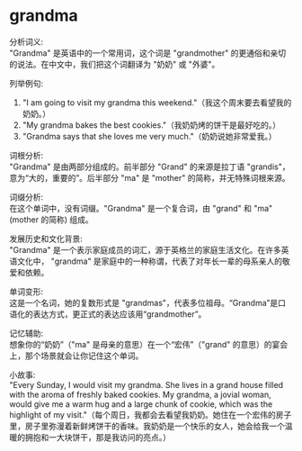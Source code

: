 # grandma

分析词义:  
"Grandma" 是英语中的一个常用词，这个词是 "grandmother" 的更通俗和亲切的说法。在中文中，我们把这个词翻译为 "奶奶" 或 "外婆"。

  

列举例句:

  

1.  "I am going to visit my grandma this weekend."（我这个周末要去看望我的奶奶。）
2.  "My grandma bakes the best cookies."（我奶奶烤的饼干是最好吃的。）
3.  "Grandma says that she loves me very much."（奶奶说她非常爱我。）

  

词根分析:  
"Grandma" 是由两部分组成的。前半部分 "Grand" 的来源是拉丁语 "grandis"，意为“大的，重要的”。后半部分 "ma" 是 "mother" 的简称，并无特殊词根来源。

  

词缀分析:  
在这个单词中，没有词缀。"Grandma" 是一个复合词，由 "grand" 和 "ma" (mother 的简称) 组成。

  

发展历史和文化背景:  
"Grandma" 是一个表示家庭成员的词汇，源于英格兰的家庭生活文化。在许多英语文化中， "grandma" 是家庭中的一种称谓，代表了对年长一辈的母系亲人的敬爱和依赖。

  

单词变形:  
这是一个名词，她的复数形式是 "grandmas"，代表多位祖母。“Grandma”是口语化的表达方式，更正式的表达应该用“grandmother”。

  

记忆辅助:  
想象你的“奶奶”（"ma" 是母亲的意思）在一个“宏伟”（"grand" 的意思）的宴会上，那个场景就会让你记住这个单词。

  

小故事:  
"Every Sunday, I would visit my grandma. She lives in a grand house filled with the aroma of freshly baked cookies. My grandma, a jovial woman, would give me a warm hug and a large chunk of cookie, which was the highlight of my visit."（每个周日，我都会去看望我奶奶。她住在一个宏伟的房子里，房子里弥漫着新鲜烤饼干的香味。我奶奶是一个快乐的女人，她会给我一个温暖的拥抱和一大块饼干，那是我访问的亮点。）
